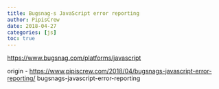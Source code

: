 ```yaml
---
title: Bugsnag-s JavaScript error reporting
author: PipisCrew
date: 2018-04-27
categories: [js]
toc: true
---
```


https://www.bugsnag.com/platforms/javascript

origin - https://www.pipiscrew.com/2018/04/bugsnags-javascript-error-reporting/ bugsnags-javascript-error-reporting